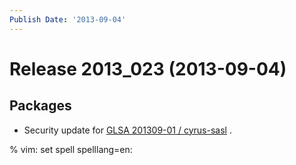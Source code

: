 ```yaml
---
Publish Date: '2013-09-04'
---
```


# Release 2013_023 (2013-09-04)

## Packages

- Security update for [GLSA 201309-01 / cyrus-sasl](http://www.gentoo.org/security/en/glsa/glsa-201309-01.xml) .

% vim: set spell spelllang=en:
